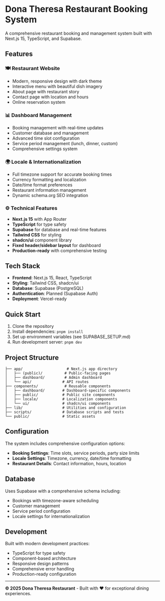 # Dona Theresa Restaurant Booking System

A comprehensive restaurant booking and management system built with Next.js 15, TypeScript, and Supabase.

## Features

### 🍽️ Restaurant Website
- Modern, responsive design with dark theme
- Interactive menu with beautiful dish imagery
- About page with restaurant story
- Contact page with location and hours
- Online reservation system

### 📊 Dashboard Management
- Booking management with real-time updates
- Customer database and management
- Advanced time slot configuration
- Service period management (lunch, dinner, custom)
- Comprehensive settings system

### 🌍 Locale & Internationalization
- Full timezone support for accurate booking times
- Currency formatting and localization
- Date/time format preferences
- Restaurant information management
- Dynamic schema.org SEO integration

### ⚙️ Technical Features
- **Next.js 15** with App Router
- **TypeScript** for type safety
- **Supabase** for database and real-time features
- **Tailwind CSS** for styling
- **shadcn/ui** component library
- **Fixed header/sidebar layout** for dashboard
- **Production-ready** with comprehensive testing

## Tech Stack

- **Frontend**: Next.js 15, React, TypeScript
- **Styling**: Tailwind CSS, shadcn/ui
- **Database**: Supabase (PostgreSQL)
- **Authentication**: Planned (Supabase Auth)
- **Deployment**: Vercel-ready

## Quick Start

1. Clone the repository
2. Install dependencies: `pnpm install`
3. Set up environment variables (see SUPABASE_SETUP.md)
4. Run development server: `pnpm dev`

## Project Structure

```
├── app/                    # Next.js app directory
│   ├── (public)/          # Public-facing pages
│   ├── dashboard/         # Admin dashboard
│   └── api/              # API routes
├── components/            # Reusable components
│   ├── dashboard/        # Dashboard-specific components
│   ├── public/           # Public site components
│   ├── locale/           # Localization components
│   └── ui/               # shadcn/ui components
├── lib/                  # Utilities and configuration
├── scripts/              # Database scripts and tests
└── public/               # Static assets
```

## Configuration

The system includes comprehensive configuration options:

- **Booking Settings**: Time slots, service periods, party size limits
- **Locale Settings**: Timezone, currency, date/time formatting
- **Restaurant Details**: Contact information, hours, location

## Database

Uses Supabase with a comprehensive schema including:
- Bookings with timezone-aware scheduling
- Customer management
- Service period configuration
- Locale settings for internationalization

## Development

Built with modern development practices:
- TypeScript for type safety
- Component-based architecture
- Responsive design patterns
- Comprehensive error handling
- Production-ready configuration

---

**© 2025 Dona Theresa Restaurant** - Built with ❤️ for exceptional dining experiences.
